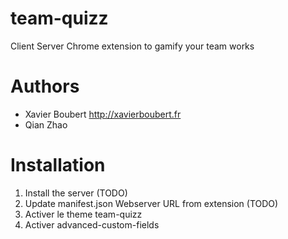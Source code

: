 team-quizz
==========

Client Server Chrome extension to gamify your team works

Authors
==========

- Xavier Boubert http://xavierboubert.fr
- Qian Zhao

Installation
==========

1) Install the server (TODO)
1) Update manifest.json Webserver URL from extension (TODO)
1) Activer le theme team-quizz
1) Activer advanced-custom-fields
